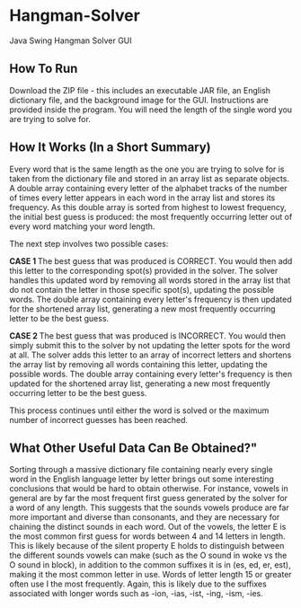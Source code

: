 Hangman-Solver
==============

Java Swing Hangman Solver GUI

<h2>How To Run</h2>
Download the ZIP file - this includes an executable JAR file, an English dictionary file, and the background image for the GUI. 
Instructions are provided inside the program. You will need the length of the single word you are trying to solve for. 

<h2>How It Works (In a Short Summary)</h2>
Every word that is the same length as the one you are trying to solve for is taken from the dictionary file and stored in an array list as separate objects. A double array containing every letter of the alphabet tracks of the number of times every letter appears in each word in the array list and stores its frequency. As this double array is sorted from highest to lowest frequency, the initial best guess is produced: the most frequently occurring letter out of every word matching your word length. 

The next step involves two possible cases:

<b> CASE 1 </b>
The best guess that was produced is CORRECT. You would then add this letter to the corresponding spot(s) provided in the solver. The solver handles this updated word by removing all words stored in the array list that do not contain the letter in those specific spot(s), updating the possible words. The double array containing every letter's frequency is then updated for the shortened array list, generating a new most frequently occurring letter to be the best guess.

<b> CASE 2 </b>
The best guess that was produced is INCORRECT. You would then simply submit this to the solver by not updating the letter spots for the word at all. The solver adds this letter to an array of incorrect letters and shortens the array list by removing all words containing this letter, updating the possible words. The double array containing every letter's frequency is then updated for the shortened array list, generating a new most frequently occurring letter to be the best guess. 


This process continues until either the word is solved or the maximum number of incorrect guesses has been reached. 

<h2>What Other Useful Data Can Be Obtained?"</h2>
Sorting through a massive dictionary file containing nearly every single word in the English language letter by letter brings out some interesting conclusions that would be hard to obtain otherwise. For instance, vowels in general are by far the most frequent first guess generated by the solver for a word of any length. This suggests that the sounds vowels produce are far more important and diverse than consonants, and they are necessary for chaining the distinct sounds in each word.
Out of the vowels, the letter E is the most common first guess for words between 4 and 14 letters in length. This is likely because of the silent property E holds to distinguish between the different sounds vowels can make (such as the O sound in woke vs the O sound in block), in addition to the common suffixes it is in (es, ed, er, est), making it the most common letter in use. Words of letter length 15 or greater often use I the most frequently. Again, this is likely due to the suffixes associated with longer words such as -ion, -ias, -ist, -ing, -ism, -ies.
